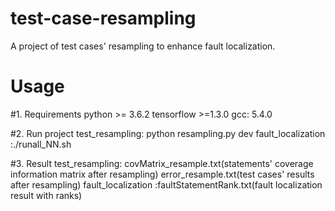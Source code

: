 # test-case-resampling
A project of test cases' resampling to enhance fault localization.
# Usage
#1. Requirements
python >= 3.6.2
tensorflow >=1.3.0
gcc: 5.4.0

#2. Run project
test_resampling: python resampling.py dev
fault_localization :./runall_NN.sh

#3. Result
test_resampling: covMatrix_resample.txt(statements' coverage information matrix after resampling)
 	         error_resample.txt(test cases' results after resampling)
fault_localization :faultStatementRank.txt(fault localization result with ranks)

